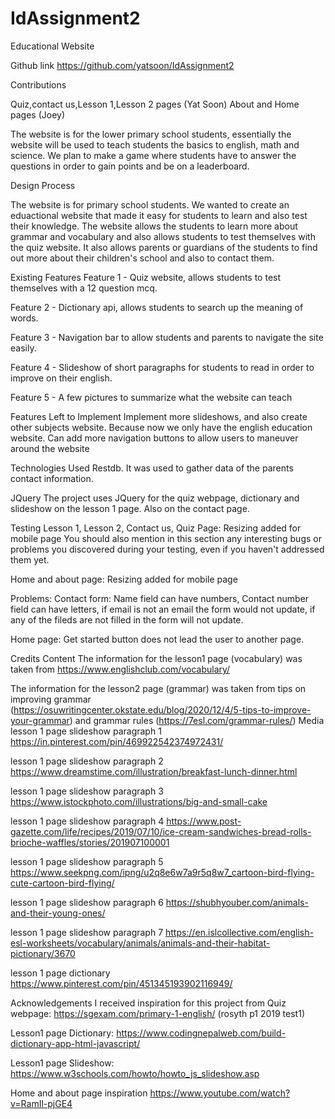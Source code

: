 # IdAssignment2
Educational Website

Github link https://github.com/yatsoon/IdAssignment2

Contributions

Quiz,contact us,Lesson 1,Lesson 2 pages (Yat Soon)
About and Home pages (Joey)

The website is for the lower primary school students, essentially the website will be used to teach students the basics to english, math and science. We plan to make a game where students have to answer the questions in order to gain points and be on a leaderboard.

Design Process

The website is for primary school students. We wanted to create an eduactional website that made it easy for students to learn and also test their knowledge. The website allows the students to learn more about grammar and vocabulary and also allows students to test themselves with the quiz website. It also allows parents or guardians of the students to find out more about their children's school and also to contact them.


Existing Features
Feature 1 - Quiz website, allows students to test themselves with a 12 question mcq.

Feature 2 - Dictionary api, allows students to search up the meaning of words.

Feature 3 - Navigation bar to allow students and parents to navigate the site easily.

Feature 4 - Slideshow of short paragraphs for students to read in order to improve on their english.

Feature 5 - A few pictures to summarize what the website can teach

Features Left to Implement
Implement more slideshows, and also create other subjects website. Because now we only have the english education website.
Can add more navigation buttons to allow users to maneuver around the website

Technologies Used
Restdb. It was used to gather data of the parents contact information.

JQuery
The project uses JQuery for the quiz webpage, dictionary and slideshow on the lesson 1 page. Also on the contact page.

Testing
Lesson 1, Lesson 2, Contact us, Quiz Page:
Resizing added for mobile page
You should also mention in this section any interesting bugs or problems you discovered during your testing, even if you haven't addressed them yet.

Home and about page:
Resizing added for mobile page

Problems:
Contact form:
Name field can have numbers, Contact number field can have letters, if email is not an email the form would not update, if any of the fileds are not filled in the form will not update.

Home page:
Get started button does not lead the user to another page.


Credits
Content
The information for the lesson1 page (vocabulary) was taken from https://www.englishclub.com/vocabulary/

The information for the lesson2 page (grammar) was taken from tips on improving grammar (https://osuwritingcenter.okstate.edu/blog/2020/12/4/5-tips-to-improve-your-grammar) and grammar rules (https://7esl.com/grammar-rules/)
Media
lesson 1 page slideshow paragraph 1 https://in.pinterest.com/pin/469922542374972431/

lesson 1 page slideshow paragraph 2 https://www.dreamstime.com/illustration/breakfast-lunch-dinner.html

lesson 1 page slideshow paragraph 3 https://www.istockphoto.com/illustrations/big-and-small-cake

lesson 1 page slideshow paragraph 4 https://www.post-gazette.com/life/recipes/2019/07/10/ice-cream-sandwiches-bread-rolls-brioche-waffles/stories/201907100001

lesson 1 page slideshow paragraph 5 https://www.seekpng.com/ipng/u2q8e6w7a9r5q8w7_cartoon-bird-flying-cute-cartoon-bird-flying/

lesson 1 page slideshow paragraph 6 https://shubhyouber.com/animals-and-their-young-ones/

lesson 1 page slideshow paragraph 7 https://en.islcollective.com/english-esl-worksheets/vocabulary/animals/animals-and-their-habitat-pictionary/3670

lesson 1 page dictionary https://www.pinterest.com/pin/451345193902116949/

Acknowledgements
I received inspiration for this project from 
Quiz webpage: https://sgexam.com/primary-1-english/ (rosyth p1 2019 test1)

Lesson1 page Dictionary: https://www.codingnepalweb.com/build-dictionary-app-html-javascript/

Lesson1 page Slideshow: https://www.w3schools.com/howto/howto_js_slideshow.asp

Home and about page inspiration
https://www.youtube.com/watch?v=RamIl-pjGE4
